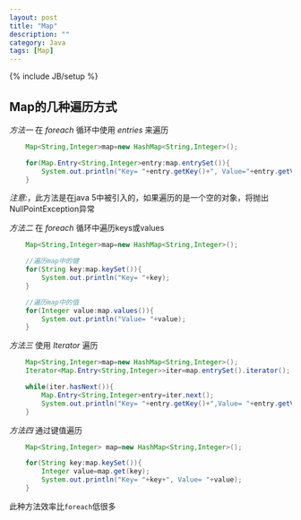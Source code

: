 ```yaml
---
layout: post
title: "Map"
description: ""
category: Java
tags: [Map]
---
```

{% include JB/setup %}

## Map的几种遍历方式
*方法一* 在 _foreach_ 循环中使用 *entries* 来遍历

```java
    Map<String,Integer>map=new HashMap<String,Integer>();

    for(Map.Entry<String,Integer>entry:map.entrySet()){
        System.out.println("Key= "+entry.getKey()+", Value="+entry.getValue());
    }
```

*注意:*，此方法是在java 5中被引入的，如果遍历的是一个空的对象，将抛出NullPointException异常

*方法二* 在 _foreach_ 循环中遍历keys或values

```java
    Map<String,Integer>map=new HashMap<String,Integer>();

    //遍历map中的键
    for(String key:map.keySet()){
        System.out.println("Key= "+key);
    }

    //遍历map中的值
    for(Integer value:map.values()){
        System.out.println("Value= "+value);
    }
```

*方法三* 使用 _Iterator_ 遍历

```java
    Map<String,Integer>map=new HashMap<String,Integer>();
    Iterator<Map.Entry<String,Integer>>iter=map.entrySet().iterator();

    while(iter.hasNext()){
        Map.Entry<String,Integer>entry=iter.next();
        System.out.println("Key= "+entry.getKey()+",Value= "+entry.getValue());
    }
```

*方法四* 通过键值遍历

```java
    Map<String,Integer> map=new HashMap<String,Integer>();

    for(String key:map.keySet()){
        Integer value=map.get(key);
        System.out.println("Key= "+key+", Value= "+value);
    }
```
此种方法效率比`foreach`低很多